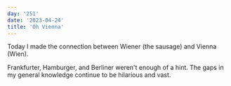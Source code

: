 ```yaml
---
day: '251'
date: '2023-04-24'
title: 'Oh Vienna'
---
```


Today I made the connection between Wiener (the sausage) and Vienna (Wien).

Frankfurter, Hamburger, and Berliner weren't enough of a hint. The gaps in my general knowledge continue to be hilarious and vast.
